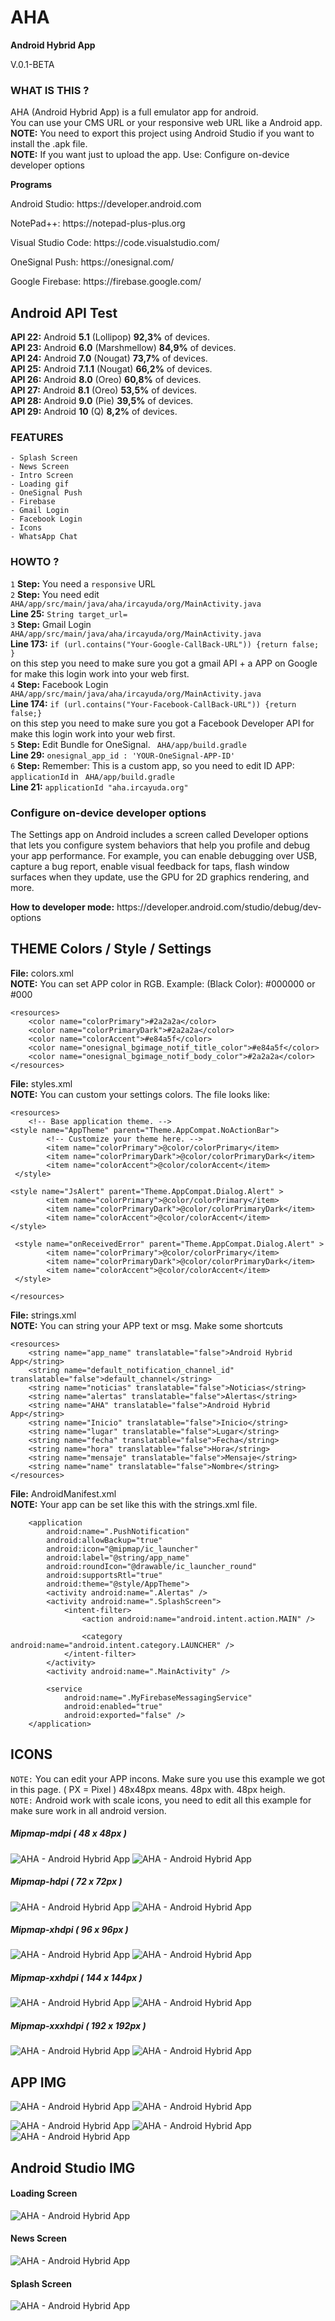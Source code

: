 # AHA
<strong>Android Hybrid App</strong>
<p>V.0.1-BETA</p>

### WHAT IS THIS ?
<p>
AHA (Android Hybrid App) is a full emulator app for android.<br/>
You can use your CMS URL or your responsive web URL like a Android app.<br/>
<b>NOTE:</b> You need to export this project using Android Studio if you want to install the .apk file.<br/>
<b>NOTE:</b> If you want just to upload the app. Use: Configure on-device developer options

</p>

<strong>Programs</strong>
<p>Android Studio: https://developer.android.com</p>
<p>NotePad++: https://notepad-plus-plus.org</p>
<p>Visual Studio Code: https://code.visualstudio.com/</p>
<p>OneSignal Push: https://onesignal.com/</p>
<p>Google Firebase: https://firebase.google.com/</p>

## Android API Test

<b>API 22:</b> Android <b>5.1</b> (Lollipop) <b>92,3%</b> of devices.<br/>
<b>API 23:</b> Android <b>6.0</b> (Marshmellow) <b>84,9%</b> of devices.<br/>
<b>API 24:</b> Android <b>7.0</b> (Nougat) <b>73,7%</b> of devices.<br/>
<b>API 25:</b> Android <b>7.1.1</b> (Nougat) <b>66,2%</b> of devices.<br/>
<b>API 26:</b> Android <b>8.0</b> (Oreo) <b>60,8%</b> of devices.<br/>
<b>API 27:</b> Android <b>8.1</b> (Oreo) <b>53,5%</b> of devices.<br/>
<b>API 28:</b> Android <b>9.0</b> (Pie) <b>39,5%</b> of devices.<br/>
<b>API 29:</b> Android <b>10</b> (Q) <b>8,2%</b> of devices.

### FEATURES
	- Splash Screen
	- News Screen
	- Intro Screen
	- Loading gif
	- OneSignal Push
	- Firebase
	- Gmail Login
	- Facebook Login
	- Icons
	- WhatsApp Chat
	
	
### HOWTO ?
`1` <b>Step:</b> You need a `responsive` URL <br/>
`2` <b>Step:</b> You need edit `AHA/app/src/main/java/aha/ircayuda/org/MainActivity.java` <br/><b>Line 25:</b> `String target_url=`<br/>
`3` <b>Step:</b> Gmail Login `AHA/app/src/main/java/aha/ircayuda/org/MainActivity.java` <br/><b>Line 173:</b> `if (url.contains("Your-Google-CallBack-URL")) {return false; }`<br/>
on this step you need to make sure you got a gmail API + a APP on Google for make this login work into your web first.<br/>
`4` <b>Step:</b> Facebook Login `AHA/app/src/main/java/aha/ircayuda/org/MainActivity.java` <br/><b>Line 174:</b> `if (url.contains("Your-Facebook-CallBack-URL")) {return false;}`<br/>
on this step you need to make sure you got a Facebook Developer API for make this login work into your web first.<br/>
`5` <b>Step:</b> Edit Bundle for OneSignal. ` AHA/app/build.gradle`<br/>
<b>Line 29:</b> `onesignal_app_id : 'YOUR-OneSignal-APP-ID'`<br/>
`6` <b>Step:</b> Remember: This is a custom app, so you need to edit ID APP: `applicationId` in ` AHA/app/build.gradle`<br/>
<b>Line 21:</b> `applicationId "aha.ircayuda.org"` <br/>

### Configure on-device developer options

<p>The Settings app on Android includes a screen called Developer options that lets you configure system behaviors that help you profile and debug your app performance. 
For example, you can enable debugging over USB, capture a bug report, enable visual feedback for taps, flash window surfaces when they update, use the GPU for 2D graphics rendering, and more. </p>
<p>
<b>How to developer mode:</b> https://developer.android.com/studio/debug/dev-options
</p>


## THEME Colors / Style / Settings

<p>
<b>File:</b> colors.xml<br/>
<b>NOTE:</b> You can set APP color in RGB. Example: (Black Color): #000000 or #000

```
<resources>
    <color name="colorPrimary">#2a2a2a</color>
    <color name="colorPrimaryDark">#2a2a2a</color>
    <color name="colorAccent">#e84a5f</color>
    <color name="onesignal_bgimage_notif_title_color">#e84a5f</color>
    <color name="onesignal_bgimage_notif_body_color">#2a2a2a</color>
</resources>
```
</p>

<p>
<b>File:</b> styles.xml<br/>
<b>NOTE:</b> You can custom your settings colors. The file looks like: 

```
<resources>
    <!-- Base application theme. -->
<style name="AppTheme" parent="Theme.AppCompat.NoActionBar">
        <!-- Customize your theme here. -->
        <item name="colorPrimary">@color/colorPrimary</item>
        <item name="colorPrimaryDark">@color/colorPrimaryDark</item>
        <item name="colorAccent">@color/colorAccent</item>
 </style>

<style name="JsAlert" parent="Theme.AppCompat.Dialog.Alert" >
        <item name="colorPrimary">@color/colorPrimary</item>
        <item name="colorPrimaryDark">@color/colorPrimaryDark</item>
        <item name="colorAccent">@color/colorAccent</item>
</style>

 <style name="onReceivedError" parent="Theme.AppCompat.Dialog.Alert" >
        <item name="colorPrimary">@color/colorPrimary</item>
        <item name="colorPrimaryDark">@color/colorPrimaryDark</item>
        <item name="colorAccent">@color/colorAccent</item>
 </style>

</resources>
```
</p>



</p>

<p>
<b>File:</b> strings.xml<br/>
<b>NOTE:</b> You can string your APP text or msg. Make some shortcuts

```
<resources>
    <string name="app_name" translatable="false">Android Hybrid App</string>
    <string name="default_notification_channel_id" translatable="false">default_channel</string>
    <string name="noticias" translatable="false">Noticias</string>
    <string name="alertas" translatable="false">Alertas</string>
    <string name="AHA" translatable="false">Android Hybrid App</string>
    <string name="Inicio" translatable="false">Inicio</string>
    <string name="lugar" translatable="false">Lugar</string>
    <string name="fecha" translatable="false">Fecha</string>
    <string name="hora" translatable="false">Hora</string>
    <string name="mensaje" translatable="false">Mensaje</string>
    <string name="name" translatable="false">Nombre</string>
</resources>

```
</p>

<p>
<b>File:</b> AndroidManifest.xml<br/>
<b>NOTE:</b> Your app can be set like this with the strings.xml file.

```
    <application
        android:name=".PushNotification"
        android:allowBackup="true"
        android:icon="@mipmap/ic_launcher"
        android:label="@string/app_name"
        android:roundIcon="@drawable/ic_launcher_round"
        android:supportsRtl="true"
        android:theme="@style/AppTheme">
        <activity android:name=".Alertas" />
        <activity android:name=".SplashScreen">
            <intent-filter>
                <action android:name="android.intent.action.MAIN" />

                <category android:name="android.intent.category.LAUNCHER" />
            </intent-filter>
        </activity>
        <activity android:name=".MainActivity" />

        <service
            android:name=".MyFirebaseMessagingService"
            android:enabled="true"
            android:exported="false" />
    </application>

```
</p>


## ICONS

`NOTE:` You can edit your APP incons. Make sure you use this example we got in this page. ( PX = Pixel ) 48x48px means. 48px with. 48px heigh.<br/>
`NOTE:` Android work with scale icons, you need to edit all this example for make sure work in all android version.

##### Mipmap-mdpi ( 48 x 48px )
<img src="https://ircayuda.org/aha/img/mipmap-mdpi/ic_launcher.png" alt="AHA - Android Hybrid App"/> <img src="https://ircayuda.org/aha/img/mipmap-mdpi/ic_launcher_round.png" alt="AHA - Android Hybrid App"/>

##### Mipmap-hdpi ( 72 x 72px ) 
<img src="https://ircayuda.org/aha/img/mipmap-hdpi/ic_launcher.png" alt="AHA - Android Hybrid App"/> <img src="https://ircayuda.org/aha/img/mipmap-hdpi/ic_launcher_round.png" alt="AHA - Android Hybrid App"/>

##### Mipmap-xhdpi ( 96 x 96px )
<img src="https://ircayuda.org/aha/img/mipmap-xhdpi/ic_launcher.png" alt="AHA - Android Hybrid App"/> <img src="https://ircayuda.org/aha/img/mipmap-xhdpi/ic_launcher_round.png" alt="AHA - Android Hybrid App"/>

##### Mipmap-xxhdpi ( 144 x 144px )
<img src="https://ircayuda.org/aha/img/mipmap-xxhdpi/ic_launcher.png" alt="AHA - Android Hybrid App"/> <img src="https://ircayuda.org/aha/img/mipmap-xxhdpi/ic_launcher_round.png" alt="AHA - Android Hybrid App"/>

##### Mipmap-xxxhdpi ( 192 x 192px )
<img src="https://ircayuda.org/aha/img/mipmap-xxxhdpi/ic_launcher.png" alt="AHA - Android Hybrid App"/> <img src="https://ircayuda.org/aha/img/mipmap-xxxhdpi/ic_launcher_round.png" alt="AHA - Android Hybrid App"/>


## APP IMG

<img src="https://ircayuda.org/aha/img/APP/appz/aha.jpg" alt="AHA - Android Hybrid App" /> 
<img src="https://ircayuda.org/aha/img/APP/appz/alertas.jpg" alt="AHA - Android Hybrid App" />

<img src="https://ircayuda.org/aha/img/APP/appz/ic_stat_ic_notification.png" alt="AHA - Android Hybrid App" /> <img src="https://ircayuda.org/aha/img/APP/appz/logo.png" alt="AHA - Android Hybrid App" /> <img src="https://ircayuda.org/aha/img/APP/appz/ic_launcher_round.png" alt="AHA - Android Hybrid App" />

## Android Studio IMG

#### Loading Screen
<img src="https://ircayuda.org/aha/img/APP/loading.jpg" alt="AHA - Android Hybrid App" />

#### News Screen
<img src="https://ircayuda.org/aha/img/APP/news.jpg" alt="AHA - Android Hybrid App" />

#### Splash Screen
<img src="https://ircayuda.org/aha/img/APP/splash.jpg" alt="AHA - Android Hybrid App" />
 
 
